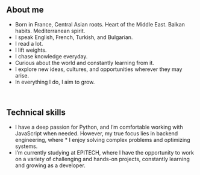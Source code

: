 ## About me

* Born in France, Central Asian roots. Heart of the Middle East. Balkan habits. Mediterranean spirit.
* I speak English, French, Turkish, and Bulgarian.
* I read a lot.
* I lift weights.
* I chase knowledge everyday.
* Curious about the world and constantly learning from it.
* I explore new ideas, cultures, and opportunities wherever they may arise.
* In everything I do, I aim to grow.
<br/>

## Technical skills
* I have a deep passion for Python, and I’m comfortable working with JavaScript when needed. However, my true focus lies in backend engineering, where * I enjoy solving complex problems and optimizing systems.
* I’m currently studying at EPITECH, where I have the opportunity to work on a variety of challenging and hands-on projects, constantly learning and growing as a developer.
